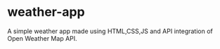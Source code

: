 # weather-app
A simple weather app made using HTML,CSS,JS and API integration of Open Weather Map API. 
